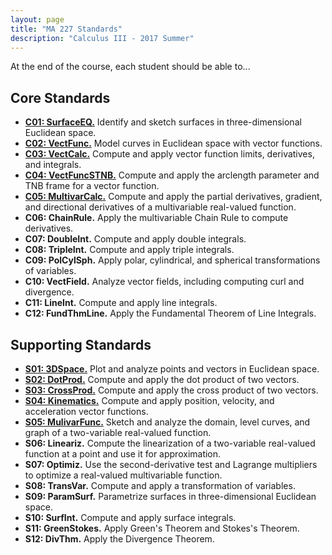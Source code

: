 ```yaml
---
layout: page
title: "MA 227 Standards"
description: "Calculus III - 2017 Summer"
---
```


At the end of the course, each student should be able to...

## Core Standards

- [**C01: SurfaceEQ.**](c01/)
  Identify and sketch surfaces in three-dimensional Euclidean space.
- [**C02: VectFunc.**](c02/)
  Model curves in Euclidean space with vector functions.
- [**C03: VectCalc.**](c03/)
  Compute and apply vector function limits, derivatives, and integrals.
- [**C04: VectFuncSTNB.**](c04/)
  Compute and apply the arclength parameter and TNB frame for a vector
  function.
- [**C05: MultivarCalc.**](c05/)
  Compute and apply the partial derivatives, gradient, and directional
  derivatives of a multivariable real-valued function.
- **C06: ChainRule.**
  Apply the multivariable Chain Rule to compute derivatives.
- **C07: DoubleInt.**
  Compute and apply double integrals.
- **C08: TripleInt.**
  Compute and apply triple integrals.
- **C09: PolCylSph.**
  Apply polar, cylindrical, and spherical transformations of variables.
- **C10: VectField.**
  Analyze vector fields, including computing curl and divergence.
- **C11: LineInt.**
  Compute and apply line integrals.
- **C12: FundThmLine.**
  Apply the Fundamental Theorem of Line Integrals.

## Supporting Standards

- [**S01: 3DSpace.**](s01/) <!-- TODO retitle PtsVects -->
  Plot and analyze points and vectors in Euclidean space.
- [**S02: DotProd.**](s02/)
  Compute and apply the dot product of two vectors.
- [**S03: CrossProd.**](s03/)
  Compute and apply the cross product of two vectors.
- [**S04: Kinematics.**](s04/)
  Compute and apply position, velocity, and acceleration vector functions.
- [**S05: MulivarFunc.**](s05/)
  Sketch and analyze the domain, level curves, and graph of a two-variable
  real-valued function.
- **S06: Lineariz.**
  Compute the linearization of a two-variable real-valued function at a
  point and use it for approximation.
- **S07: Optimiz.**
  Use the second-derivative test and Lagrange multipliers to optimize a
  real-valued multivariable function.
- **S08: TransVar.**
  Compute and apply a transformation of variables.
- **S09: ParamSurf.**
  Parametrize surfaces in three-dimensional Euclidean space.
- **S10: SurfInt.**
  Compute and apply surface integrals.
- **S11: GreenStokes.**
  Apply Green's Theorem and Stokes's Theorem.
- **S12: DivThm.**
  Apply the Divergence Theorem.
